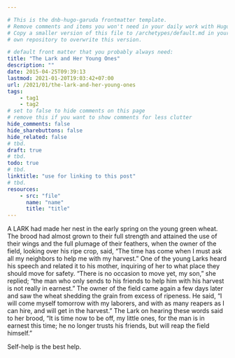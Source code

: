 ```yaml
---

# This is the dnb-hugo-garuda frontmatter template. 
# Remove comments and items you won't need in your daily work with Hugo.
# Copy a smaller version of this file to /archetypes/default.md in your
# own repository to overwrite this version.

# default front matter that you probably always need:
title: "The Lark and Her Young Ones"
description: ""
date: 2015-04-25T09:39:13
lastmod: 2021-01-20T19:03:42+07:00
url: /2021/01/the-lark-and-her-young-ones
tags:
    - tag1
    - tag2
# set to false to hide comments on this page
# remove this if you want to show comments for less clutter
hide_comments: false
hide_sharebuttons: false
hide_related: false
# tbd.
draft: true
# tbd.
todo: true
# tbd.
linktitle: "use for linking to this post"
# tbd.
resources:
    - src: "file"
      name: "name"
      title: "title"
---
```

A LARK had made her nest in the early spring on the young green wheat. The brood had almost grown to their full strength and attained the use of their wings and the full plumage of their feathers, when the owner of the field, looking over his ripe crop, said, “The time has come when I must ask all my neighbors to help me with my harvest.” One of the young Larks heard his speech and related it to his mother, inquiring of her to what place they should move for safety. “There is no occasion to move yet, my son,” she replied; “the man who only sends to his friends to help him with his harvest is not really in earnest.” The owner of the field came again a few days later and saw the wheat shedding the grain from excess of ripeness. He said, “I will come myself tomorrow with my laborers, and with as many reapers as I can hire, and will get in the harvest.” The Lark on hearing these words said to her brood, “It is time now to be off, my little ones, for the man is in earnest this time; he no longer trusts his friends, but will reap the field himself.”

Self-help is the best help.
